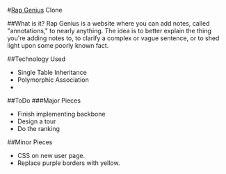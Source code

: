 #[Rap Genius][rg] Clone

[rg]: http://www.rapgenius.com

##What is it?
Rap Genius is a website where you can add notes, called "annotations," to nearly anything. The idea is to better explain the thing you're adding notes to, to clarify a complex or vague sentence, or to shed light upon some poorly known fact.

##Technology Used
* Single Table Inheritance
* Polymorphic Association
* 




##ToDo
###Major Pieces

* Finish implementing backbone
* Design a tour
* Do the ranking

##Minor Pieces
* CSS on new user page.
* Replace purple borders with yellow.
